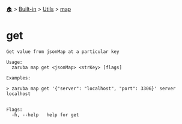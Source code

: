 <!--startTocHeader-->
[🏠](../../../README.md) > [Built-in](../../README.md) > [Utils](../README.md) > [map](README.md)
# get
<!--endTocHeader-->

```
Get value from jsonMap at a particular key

Usage:
  zaruba map get <jsonMap> <strKey> [flags]

Examples:

> zaruba map get '{"server": "localhost", "port": 3306}' server
localhost


Flags:
  -h, --help   help for get

```

<!--startTocSubtopic-->

<!--endTocSubtopic-->
